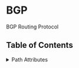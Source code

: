 # BGP
BGP Routing Protocol

## Table of Contents
<details>
<summary>Path Attributes</summary>

- [BGP Path Attributes](docs/networking-fundamentals/bgp-path-attributes.md)
- - [BGP Path Attributes](docs/networking-fundamentals/bgp-path-attributes.md)

